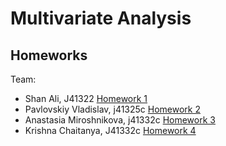 # Multivariate Analysis 
## Homeworks

Team:
* Shan Ali, J41322 [Homework 1](notebooks/lab1.ipynb)
* Pavlovskiy Vladislav, j41325c [Homework 2](notebooks/Task2.ipynb)
* Anastasia Miroshnikova, j41332c [Homework 3](notebooks/Homework3.ipynb)
* Krishna Chaitanya, J41332c [Homework 4](notebooks/Task4.ipynb)
